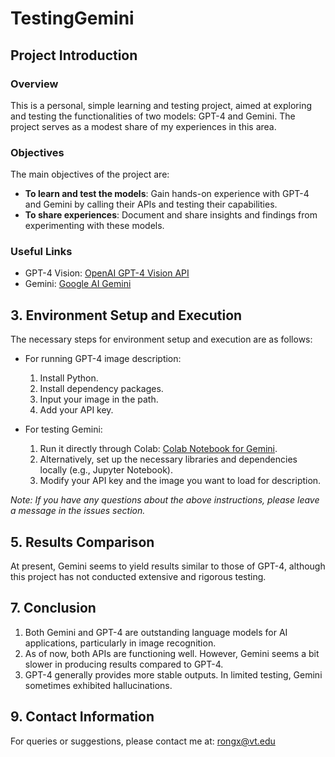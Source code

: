 # TestingGemini

## Project Introduction

### Overview
This is a personal, simple learning and testing project, aimed at exploring and testing the functionalities of two models: GPT-4 and Gemini. The project serves as a modest share of my experiences in this area.

### Objectives
The main objectives of the project are:
- **To learn and test the models**: Gain hands-on experience with GPT-4 and Gemini by calling their APIs and testing their capabilities.
- **To share experiences**: Document and share insights and findings from experimenting with these models.

### Useful Links
- GPT-4 Vision: [OpenAI GPT-4 Vision API](https://platform.openai.com/docs/guides/vision)
- Gemini: [Google AI Gemini](https://ai.google.dev/tutorials/python_quickstart)

## 3. Environment Setup and Execution
The necessary steps for environment setup and execution are as follows:
- For running GPT-4 image description:
   1. Install Python.
   2. Install dependency packages.
   3. Input your image in the path.
   4. Add your API key.

- For testing Gemini:
   1. Run it directly through Colab: [Colab Notebook for Gemini](https://colab.research.google.com/github/google/generative-ai-docs/blob/main/site/en/tutorials/python_quickstart.ipynb).
   2. Alternatively, set up the necessary libraries and dependencies locally (e.g., Jupyter Notebook).
   3. Modify your API key and the image you want to load for description.

*Note: If you have any questions about the above instructions, please leave a message in the issues section.*

## 5. Results Comparison
At present, Gemini seems to yield results similar to those of GPT-4, although this project has not conducted extensive and rigorous testing.

## 7. Conclusion
   1. Both Gemini and GPT-4 are outstanding language models for AI applications, particularly in image recognition.
   2. As of now, both APIs are functioning well. However, Gemini seems a bit slower in producing results compared to GPT-4.
   3. GPT-4 generally provides more stable outputs. In limited testing, Gemini sometimes exhibited hallucinations.

## 9. Contact Information
For queries or suggestions, please contact me at: rongx@vt.edu
